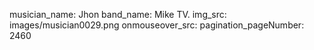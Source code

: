 musician_name: Jhon
band_name: Mike TV.
img_src: images/musician0029.png
onmouseover_src: 
pagination_pageNumber: 2460